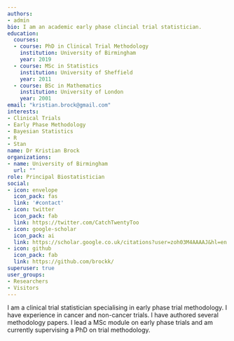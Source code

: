 ```yaml
---
authors:
- admin
bio: I am an academic early phase clincial trial statistician.
education:
  courses:
  - course: PhD in Clinical Trial Methodology
    institution: University of Birmingham
    year: 2019
  - course: MSc in Statistics
    institution: University of Sheffield
    year: 2011
  - course: BSc in Mathematics
    institution: University of London
    year: 2001
email: "kristian.brock@gmail.com"
interests:
- Clinical Trials
- Early Phase Methodology
- Bayesian Statistics
- R
- Stan
name: Dr Kristian Brock
organizations:
- name: University of Birmingham
  url: ""
role: Principal Biostatistician
social:
- icon: envelope
  icon_pack: fas
  link: '#contact'
- icon: twitter
  icon_pack: fab
  link: https://twitter.com/CatchTwentyToo
- icon: google-scholar
  icon_pack: ai
  link: https://scholar.google.co.uk/citations?user=zoh03M4AAAAJ&hl=en
- icon: github
  icon_pack: fab
  link: https://github.com/brockk/
superuser: true
user_groups:
- Researchers
- Visitors
---
```


I am a clinical trial statistician specialising in early phase trial methodology. 
I have experience in cancer and non-cancer trials. I have authored several methodology papers. 
I lead a MSc module on early phase trials and am currently supervising a PhD on trial methodology.
